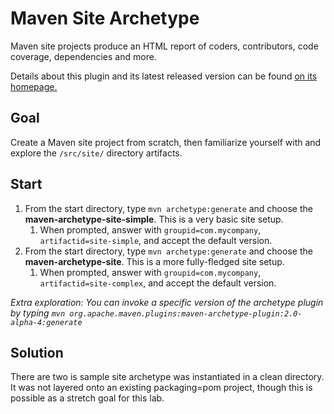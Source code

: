 # Maven Site Archetype
Maven site projects produce an HTML report of coders, contributors, code coverage, dependencies and more.

Details about this plugin and its latest released version can be found [on its homepage.](http://maven.apache.org/plugins/maven-archetype-plugin/project-summary.html)

## Goal
Create a Maven site project from scratch, then familiarize yourself with and explore the `/src/site/` directory artifacts.

## Start
1. From the start directory, type `mvn archetype:generate` and choose the **maven-archetype-site-simple**.  This is a very basic site setup.
   1. When prompted, answer with `groupid=com.mycompany`, `artifactid=site-simple`, and accept the default version.
2. From the start directory, type `mvn archetype:generate` and choose the **maven-archetype-site**.  This is a more fully-fledged site setup.
   1. When prompted, answer with `groupid=com.mycompany`, `artifactid=site-complex`, and accept the default version.

_Extra exploration: You can invoke a specific version of the archetype plugin by typing `mvn org.apache.maven.plugins:maven-archetype-plugin:2.0-alpha-4:generate`_


## Solution
There are two is sample site archetype was instantiated in a clean directory.  It was not layered onto an existing packaging=pom project, though this is possible as a stretch goal for this lab.